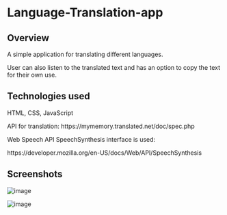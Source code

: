 # Language-Translation-app
<h2> Overview </h2>
<p>A simple application for translating different languages. </p>
<p>User can also listen to the translated text and has an option to copy the text for their own use. </p>

<h2> Technologies used </h2>
HTML, CSS, JavaScript

<p>API for translation:
https://mymemory.translated.net/doc/spec.php</p>

<p>Web Speech API SpeechSynthesis interface is used:</p>
<p>https://developer.mozilla.org/en-US/docs/Web/API/SpeechSynthesis</p>

<h2> Screenshots </h2>

![image](https://user-images.githubusercontent.com/101567902/172956382-36a16060-995d-4e73-b600-9537ff84d2f5.png)

![image](https://user-images.githubusercontent.com/101567902/172956514-a0d15661-369e-4841-8769-21d25d637f19.png)
